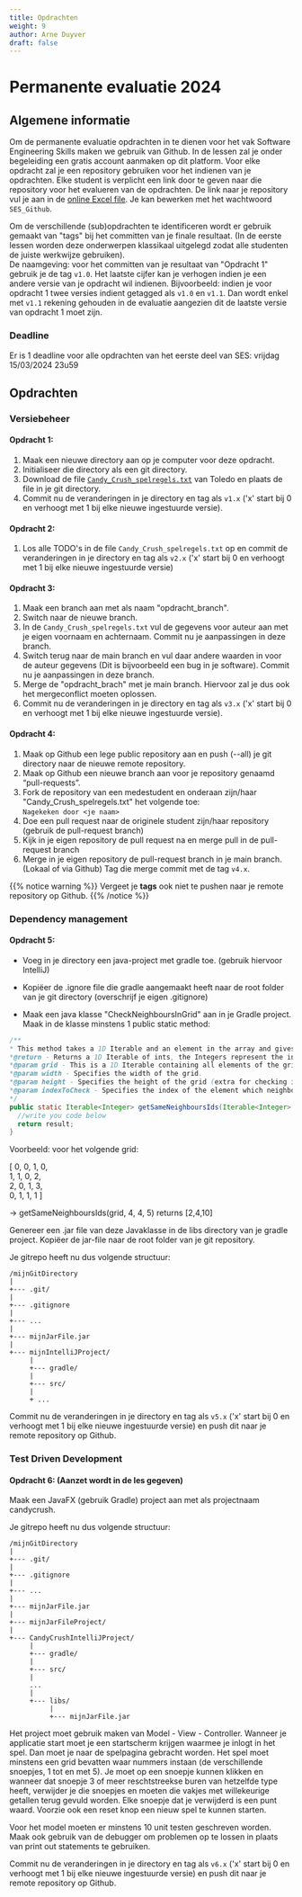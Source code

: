 ```yaml
---
title: Opdrachten
weight: 9
author: Arne Duyver
draft: false
---
```

# Permanente evaluatie 2024
## Algemene informatie
Om de permanente evaluatie opdrachten in te dienen voor het vak Software Engineering Skills maken we gebruik van Github. In de lessen zal je onder begeleiding een gratis account aanmaken op dit platform. Voor elke opdracht zal je een repository gebruiken voor het indienen van je opdrachten. Elke student is verplicht een link door te geven naar die repository voor het evalueren van de opdrachten. 
De link naar je repository vul je aan in de [online Excel file](https://kuleuven-my.sharepoint.com/:x:/g/personal/koen_yskout_kuleuven_be/EcY4jplKXppFlj2tKbjM7UYBQYTlTcv6HnnEU1H8G6aEGg?e=tNfkXd). Je kan bewerken met het wachtwoord `SES_Github`. 

Om de verschillende (sub)opdrachten te identificeren wordt er gebruik gemaakt van "tags" bij het committen van je finale resultaat. (In de eerste lessen worden deze onderwerpen klassikaal uitgelegd zodat alle studenten de juiste werkwijze gebruiken).  
De naamgeving: voor het committen van je resultaat van "Opdracht 1" gebruik je de tag `v1.0`. Het laatste cijfer kan je verhogen indien je een andere versie van je opdracht wil indienen. Bijvoorbeeld: indien je voor opdracht 1 twee versies indient getagged als `v1.0` en `v1.1`. Dan wordt enkel met `v1.1` rekening gehouden in de evaluatie aangezien dit de laatste versie van opdracht 1 moet zijn.  

### Deadline 
Er is 1 deadline voor alle opdrachten van het eerste deel van SES: vrijdag 15/03/2024 23u59 

## Opdrachten

### Versiebeheer
#### Opdracht 1:
1. Maak een nieuwe directory aan op je computer voor deze opdracht. 
2. Initialiseer die directory als een git directory. 
3. Download de file [`Candy_Crush_spelregels.txt`](/files/Candy_Crush_spelregels.txt) van Toledo en plaats de file in je git directory.
4. Commit nu de veranderingen in je directory en tag als `v1.x` ('x' start bij 0 en verhoogt met 1 bij elke nieuwe ingestuurde versie). 
#### Opdracht 2:
1. Los alle TODO's in de file `Candy_Crush_spelregels.txt` op en commit de veranderingen in je directory en tag als `v2.x` ('x' start bij 0 en verhoogt met 1 bij elke nieuwe ingestuurde versie)
#### Opdracht 3:
1. Maak een branch aan met als naam "opdracht_branch".
2. Switch naar de nieuwe branch.
3. In de `Candy_Crush_spelregels.txt` vul de gegevens voor auteur aan met je eigen voornaam en achternaam. Commit nu je aanpassingen in deze branch.
4. Switch terug naar de main branch en vul daar andere waarden in voor de auteur gegevens (Dit is bijvoorbeeld een bug in je software). Commit nu je aanpassingen in deze branch.
5. Merge de "opdracht_brach" met je main branch. Hiervoor zal je dus ook het mergeconflict moeten oplossen.
6. Commit nu de veranderingen in je directory en tag als `v3.x` ('x' start bij 0 en verhoogt met 1 bij elke nieuwe ingestuurde versie). 
#### Opdracht 4:
1. Maak op Github een lege public repository aan en push (--all) je git directory naar de nieuwe remote repository. 
2. Maak op Github een nieuwe branch aan voor je repository genaamd “pull-requests”.
3. Fork de repository van een medestudent en onderaan zijn/haar "Candy_Crush_spelregels.txt" het volgende toe:<br/> 
`Nagekeken door <je naam>`<br/>
4. Doe een pull request naar de originele student zijn/haar repository (gebruik de pull-request branch) 
5. Kijk in je eigen repository de pull request na en merge pull in de pull-request branch 
6. Merge in je eigen repository de pull-request branch in je main branch. (Lokaal of via Github) Tag die merge commit met de tag `v4.x`.

{{% notice warning %}}
Vergeet je **tags** ook niet te pushen naar je remote repository op Github.
{{% /notice %}}

### Dependency management
#### Opdracht 5:
- Voeg in je directory een java-project met gradle toe. (gebruik hiervoor IntelliJ) 
- Kopiëer de .ignore file die gradle aangemaakt heeft naar de root folder van je git directory (overschrijf je eigen .gitignore)

- Maak een java klasse "CheckNeighboursInGrid" aan in je Gradle project. Maak in de klasse minstens 1 public static method: 

```java
/** 
* This method takes a 1D Iterable and an element in the array and gives back an iterable containing the indexes of all neighbours with the same value as the specified element 
*@return - Returns a 1D Iterable of ints, the Integers represent the indexes of all neighbours with the same value as the specified element on index 'indexToCheck'. 
*@param grid - This is a 1D Iterable containing all elements of the grid. The elements are integers. 
*@param width - Specifies the width of the grid. 
*@param height - Specifies the height of the grid (extra for checking if 1D grid is complete given the specified width) 
*@param indexToCheck - Specifies the index of the element which neighbours that need to be checked 
*/ 
public static Iterable<Integer> getSameNeighboursIds(Iterable<Integer> grid,int width, int height, int indexToCheck){ 
  //write you code below 
  return result; 
} 
``` 

Voorbeeld: voor het volgende grid: 

[ 0, 0, 1, 0, <br>
  1, 1, 0, 2, <br>
  2, 0, 1, 3, <br>
  0, 1, 1, 1 ] 

-> getSameNeighboursIds(grid, 4, 4, 5) returns [2,4,10] 

Genereer een .jar file van deze Javaklasse in de libs directory van je gradle project. Kopiëer de jar-file naar de root folder van je git repository. 

Je gitrepo heeft nu dus volgende structuur:
```
/mijnGitDirectory
|
+--- .git/
|
+--- .gitignore
|
+--- ...
|
+--- mijnJarFile.jar
|
+--- mijnIntelliJProject/
     |
     +--- gradle/
     |
     +--- src/
     |
     + ...

```

Commit nu de veranderingen in je directory en tag als `v5.x` ('x' start bij 0 en verhoogt met 1 bij elke nieuwe ingestuurde versie) en push dit naar je remote repository op Github.

### Test Driven Development
#### Opdracht 6: (Aanzet wordt in de les gegeven)

Maak een JavaFX (gebruik Gradle) project aan met als projectnaam candycrush.

Je gitrepo heeft nu dus volgende structuur:
```
/mijnGitDirectory
|
+--- .git/
|
+--- .gitignore
|
+--- ...
|
+--- mijnJarFile.jar
|
+--- mijnJarFileProject/
|
+--- CandyCrushIntelliJProject/
     |
     +--- gradle/
     |
     +--- src/
     |
     ...
     |
     +--- libs/
          |
          +--- mijnJarFile.jar
```

Het project moet gebruik maken van Model - View - Controller. Wanneer je applicatie start moet je een startscherm krijgen waarmee je inlogt in het spel. Dan moet je naar de spelpagina gebracht worden. Het spel moet minstens een grid bevatten waar nummers instaan (de verschillende snoepjes, 1 tot en met 5). Je moet op een snoepje kunnen klikken en wanneer dat snoepje 3 of meer reschtstreekse buren van hetzelfde type heeft, verwijder je die snoepjes en moeten die vakjes met willekeurige getallen terug gevuld worden. Elke snoepje dat je verwijderd is een punt waard. Voorzie ook een reset knop een nieuw spel te kunnen starten.

Voor het model moeten er minstens 10 unit testen geschreven worden. Maak ook gebruik van de debugger om problemen op te lossen in plaats van print out statements te gebruiken.

Commit nu de veranderingen in je directory en tag als `v6.x` ('x' start bij 0 en verhoogt met 1 bij elke nieuwe ingestuurde versie) en push dit naar je remote repository op Github.

<!-- ### Continuous Integration and Continuous Deployment
#### Opdracht 7:

Commit nu de veranderingen in je directory en tag als `v7.x` ('x' start bij 0 en verhoogt met 1 bij elke nieuwe ingestuurde versie) en push dit naar je remote repository op Github. -->
